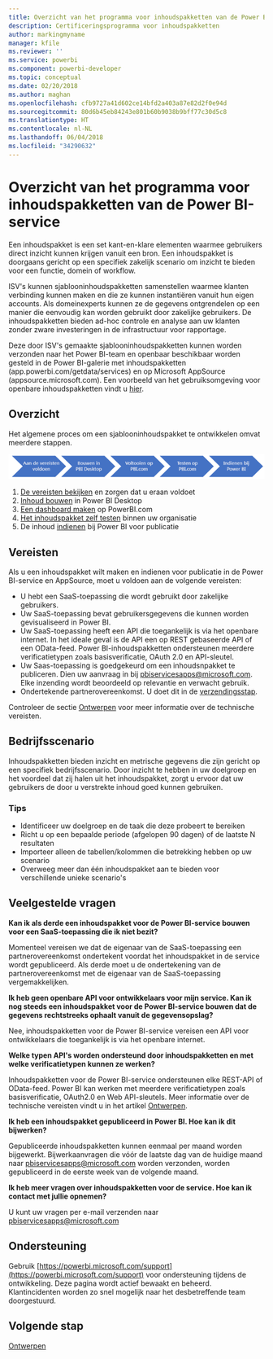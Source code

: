 ```yaml
---
title: Overzicht van het programma voor inhoudspakketten van de Power BI-service
description: Certificeringsprogramma voor inhoudspakketten
author: markingmyname
manager: kfile
ms.reviewer: ''
ms.service: powerbi
ms.component: powerbi-developer
ms.topic: conceptual
ms.date: 02/20/2018
ms.author: maghan
ms.openlocfilehash: cfb9727a41d602ce14bfd2a403a87e82d2f0e94d
ms.sourcegitcommit: 80d6b45eb84243e801b60b9038b9bff77c30d5c8
ms.translationtype: HT
ms.contentlocale: nl-NL
ms.lasthandoff: 06/04/2018
ms.locfileid: "34290632"
---
```

# <a name="overview-of-the-power-bi-service-content-pack-program"></a>Overzicht van het programma voor inhoudspakketten van de Power BI-service
Een inhoudspakket is een set kant-en-klare elementen waarmee gebruikers direct inzicht kunnen krijgen vanuit een bron. Een inhoudspakket is doorgaans gericht op een specifiek zakelijk scenario om inzicht te bieden voor een functie, domein of workflow.

ISV's kunnen sjablooninhoudspakketten samenstellen waarmee klanten verbinding kunnen maken en die ze kunnen instantiëren vanuit hun eigen accounts. Als domeinexperts kunnen ze de gegevens ontgrendelen op een manier die eenvoudig kan worden gebruikt door zakelijke gebruikers. De inhoudspakketten bieden ad-hoc controle en analyse aan uw klanten zonder zware investeringen in de infrastructuur voor rapportage. 

Deze door ISV's gemaakte sjablooninhoudspakketten kunnen worden verzonden naar het Power BI-team en openbaar beschikbaar worden gesteld in de Power BI-galerie met inhoudspakketten (app.powerbi.com/getdata/services) en op Microsoft AppSource (appsource.microsoft.com). Een voorbeeld van het gebruiksomgeving voor openbare inhoudspakketten vindt u [hier](template-content-pack-experience.md).

## <a name="overview"></a>Overzicht
Het algemene proces om een sjablooninhoudspakket te ontwikkelen omvat meerdere stappen.

 ![Proces](media/service-content-pack-overview/developer-content-pack-overview.png)

1. [De vereisten bekijken](#requirements) en zorgen dat u eraan voldoet
2. [Inhoud bouwen](template-content-pack-authoring.md#queries) in Power BI Desktop
3. [Een dashboard maken](template-content-pack-authoring.md#dashboard) op PowerBI.com
4. [Het inhoudspakket zelf testen](template-content-pack-testing.md) binnen uw organisatie
5. De inhoud [indienen](template-content-pack-testing.md#submission) bij Power BI voor publicatie

<a name="requirements"></a>

## <a name="requirements"></a>Vereisten
Als u een inhoudspakket wilt maken en indienen voor publicatie in de Power BI-service en AppSource, moet u voldoen aan de volgende vereisten:

* U hebt een SaaS-toepassing die wordt gebruikt door zakelijke gebruikers.
* Uw SaaS-toepassing bevat gebruikersgegevens die kunnen worden gevisualiseerd in Power BI.
* Uw SaaS-toepassing heeft een API die toegankelijk is via het openbare internet. In het ideale geval is de API een op REST gebaseerde API of een OData-feed. Power BI-inhoudspakketten ondersteunen meerdere verificatietypen zoals basisverificatie, OAuth 2.0 en API-sleutel. 
* Uw Saas-toepassing is goedgekeurd om een inhoudsnpakket te publiceren. Dien uw aanvraag in bij pbiservicesapps@microsoft.com. Elke inzending wordt beoordeeld op relevantie en verwacht gebruik. 
* Ondertekende partnerovereenkomst. U doet dit in de [verzendingsstap](template-content-pack-testing.md#submission).

Controleer de sectie [Ontwerpen](template-content-pack-authoring.md) voor meer informatie over de technische vereisten.

## <a name="business-scenario"></a>Bedrijfsscenario
Inhoudspakketten bieden inzicht en metrische gegevens die zijn gericht op een specifiek bedrijfsscenario. Door inzicht te hebben in uw doelgroep en het voordeel dat zij halen uit het inhoudspakket, zorgt u ervoor dat uw gebruikers de door u verstrekte inhoud goed kunnen gebruiken.

### <a name="tips"></a>Tips
* Identificeer uw doelgroep en de taak die deze probeert te bereiken  
* Richt u op een bepaalde periode (afgelopen 90 dagen) of de laatste N resultaten  
* Importeer alleen de tabellen/kolommen die betrekking hebben op uw scenario  
* Overweeg meer dan één inhoudspakket aan te bieden voor verschillende unieke scenario's  

## <a name="frequently-asked-questions"></a>Veelgestelde vragen
**Kan ik als derde een inhoudspakket voor de Power BI-service bouwen voor een SaaS-toepassing die ik niet bezit?**

Momenteel vereisen we dat de eigenaar van de SaaS-toepassing een partnerovereenkomst ondertekent voordat het inhoudspakket in de service wordt gepubliceerd. Als derde moet u de ondertekening van de partnerovereenkomst met de eigenaar van de SaaS-toepassing vergemakkelijken.

**Ik heb geen openbare API voor ontwikkelaars voor mijn service. Kan ik nog steeds een inhoudspakket voor de Power BI-service bouwen dat de gegevens rechtstreeks ophaalt vanuit de gegevensopslag?**

Nee, inhoudspakketten voor de Power BI-service vereisen een API voor ontwikkelaars die toegankelijk is via het openbare internet.

**Welke typen API's worden ondersteund door inhoudspakketten en met welke verificatietypen kunnen ze werken?**

Inhoudspakketten voor de Power BI-service ondersteunen elke REST-API of OData-feed. Power BI kan werken met meerdere verificatietypen zoals basisverificatie, OAuth2.0 en Web API-sleutels. Meer informatie over de technische vereisten vindt u in het artikel [Ontwerpen](template-content-pack-authoring.md#dashboard).

**Ik heb een inhoudspakket gepubliceerd in Power BI. Hoe kan ik dit bijwerken?**

Gepubliceerde inhoudspakketten kunnen eenmaal per maand worden bijgewerkt. Bijwerkaanvragen die vóór de laatste dag van de huidige maand naar [pbiservicesapps@microsoft.com](mailto:pbiservicesapps@microsoft.com) worden verzonden, worden gepubliceerd in de eerste week van de volgende maand.

**Ik heb meer vragen over inhoudspakketten voor de service. Hoe kan ik contact met jullie opnemen?**

U kunt uw vragen per e-mail verzenden naar [pbiservicesapps@microsoft.com](mailto:pbiservicesapps@microsoft.com)

## <a name="support"></a>Ondersteuning
Gebruik [https://powerbi.microsoft.com/support](https://powerbi.microsoft.com/support) voor ondersteuning tijdens de ontwikkeling. Deze pagina wordt actief bewaakt en beheerd. Klantincidenten worden zo snel mogelijk naar het desbetreffende team doorgestuurd.

## <a name="next-step"></a>Volgende stap
[Ontwerpen](template-content-pack-authoring.md)

